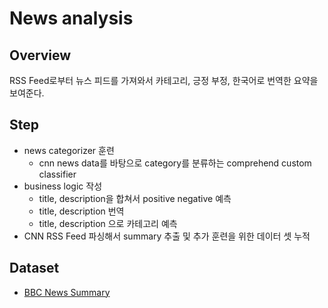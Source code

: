 # News analysis
## Overview
RSS Feed로부터 뉴스 피드를 가져와서 카테고리, 긍정 부정, 한국어로 번역한 요약을 보여준다.

## Step
- news categorizer 훈련
  - cnn news data를 바탕으로 category를 분류하는 comprehend custom classifier
- business logic 작성
  - title, description을 합쳐서 positive negative 예측
  - title, description 번역
  - title, description 으로 카테고리 예측
- CNN RSS Feed 파싱해서 summary 추출 및 추가 훈련을 위한 데이터 셋 누적

## Dataset
- [BBC News Summary](https://www.kaggle.com/datasets/pariza/bbc-news-summary)
